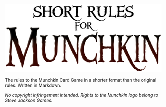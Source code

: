 ![Short Rules for Munchkin](Images/README.png)

The rules to the Munchkin Card Game in a shorter format than the original rules. Written in Markdown.

_No copyright infringement intended._
_Rights to the Munchkin logo belong to Steve Jackson Games._